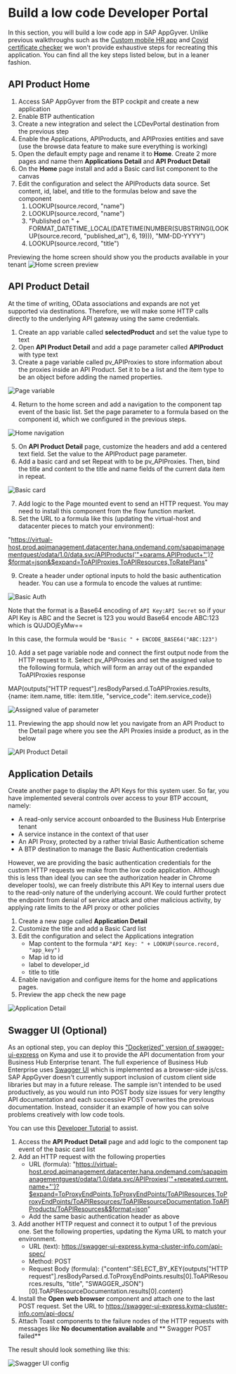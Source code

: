 # Build a low code Developer Portal
In this section, you will build a low code app in SAP AppGyver. Unlike previous walkthroughs such as the [Custom mobile HR app](https://github.com/SAP-samples/successfactors-extension-calculate-employee-seniority/tree/mission-sfsf-mobile-appgyver/04-CreateSAPAppGyverProject) and [Covid certificate checker](https://github.com/SAP-samples/cap-appgyver-covid-certcheck/tree/main/tutorials/4_AppGyverApp) we won't provide exhaustive steps for recreating this application. You can find all the key steps listed below, but in a leaner fashion.

## API Product Home
1. Access SAP AppGyver from the BTP cockpit and create a new application
2. Enable BTP authentication
3. Create a new integration and select the LCDevPortal destination from the previous step
4. Enable the Applications, APIProducts, and APIProxies entities and save (use the browse data feature to make sure everything is working)
5. Open the default empty page and rename it to **Home**. Create 2 more pages and name them **Applications Detail** and **API Product Detail**
6. On the **Home** page install and add a Basic card list component to the canvas
7. Edit the configuration and select the APIProducts data source. Set content, id, label, and title to the formulas below and save the component
   1. LOOKUP(source.record, "name")
   2. LOOKUP(source.record, "name")
   3. "Published on " + FORMAT_DATETIME_LOCAL(DATETIME(NUMBER(SUBSTRING(LOOKUP(source.record, "published_at"), 6, 19))), "MM-DD-YYYY")
   4. LOOKUP(source.record, "title")
  
  Previewing the home screen should show you the products available in your tenant
  ![Home screen preview](img/PreviewHomeScreen.png)

## API Product Detail
At the time of writing, OData associations and expands are not yet supported via destinations. Therefore, we will make some HTTP calls directly to the underlying API gateway using the same credentials.

1. Create an app variable called **selectedProduct** and set the value type to text
2. Open **API Product Detail** and add a page parameter called **APIProduct** with type text
3. Create a page variable called pv_APIProxies to store information about the proxies inside an API Product. Set it to be a list and the item type to be an object before adding the named properties.

  ![Page variable](img/PageVariable.png)

4. Return to the home screen and add a navigation to the component tap event of the basic list. Set the page parameter to a formula based on the component id, which we configured in the previous steps.

  ![Home navigation](img/HomeNav.png)

5. On **API Product Detail** page, customize the headers and add a centered text field. Set the value to the APIProduct page parameter.
6. Add a basic card and set Repeat with to be pv_APIProxies. Then, bind the title and content to the title and name fields of the current data item in repeat.

  ![Basic card](img/DetailCard.png)

7. Add logic to the Page mounted event to send an HTTP request. You may need to install this component from the flow function market.
8. Set the URL to a formula like this (updating the virtual-host and datacenter pieces to match your environment):

"https://virtual-host.prod.apimanagement.datacenter.hana.ondemand.com/sapapimanagementguest/odata/1.0/data.svc/APIProducts('"+params.APIProduct+"')?$format=json&$expand=ToAPIProxies,ToAPIResources,ToRatePlans"

9. Create a header under optional inputs to hold the basic authentication header. You can use a formula to encode the values at runtime:

  ![Basic Auth](img/basicauth.png)

  Note that the format is a Base64 encoding of  ```API Key:API Secret``` so if your API Key is ABC and the Secret is 123 you would Base64 encode ABC:123 which is QUJDOjEyMw==

  In this case, the formula would be ```"Basic " + ENCODE_BASE64("ABC:123")```

10. Add a set page variable node and connect the first output node from the HTTP request to it. Select pv_APIProxies and set the assigned value to the following formula, which will form an array out of the expanded ToAPIProxies response

  MAP(outputs["HTTP request"].resBodyParsed.d.ToAPIProxies.results, {name: item.name, title: item.title, "service_code": item.service_code})

  ![Assigned value of parameter](img/SetPageVar.png)

11. Previewing the app should now let you navigate from an API Product to the Detail page where you see the API Proxies inside a product, as in the below

  ![API Product Detail](img/APIProductDetail%20view.png)

## Application Details
Create another page to display the API Keys for this system user. So far, you have implemented several controls over access to your BTP account, namely:
* A read-only service account onboarded to the Business Hub Enterprise tenant
* A service instance in the context of that user
* An API Proxy, protected by a rather trivial Basic Authentication scheme
* A BTP destination to manage the Basic Authentication credentials
  
However, we are providing the basic authentication credentials for the custom HTTP requests we make from the low code application. Although this is less than ideal (you can see the authorization header in Chrome developer tools), we can freely distribute this API Key to internal users due to the read-only nature of the underlying account. We could further protect the endpoint from denial of service attack and other malicious activity, by applying rate limits to the API proxy or other policies

  1. Create a new page called **Application Detail**
  2. Customize the title and add a Basic Card list
  3. Edit the configuration and select the Applications integration
     * Map content to the formula ```"API Key: " + LOOKUP(source.record, "app_key")```
     * Map id to id
     * label to developer_id
     * title to title
  4. Enable navigation and configure items for the home and applications pages. 
  5. Preview the app check the new page

  ![Application Detail](img/ApplicationDetail.png)

## Swagger UI (Optional)
As an optional step, you can deploy this ["Dockerized" version of swagger-ui-express](https://github.com/SAP-samples/btp-create-api-integrations/tree/low-code-dev-portal/swagger-ui-sample) on Kyma and use it to provide the API documentation from your Business Hub Enterprise tenant. The full experience of Business Hub Enterprise uses [Swagger UI](https://swagger.io/tools/swagger-ui/) which is implemented as a browser-side js/css. SAP AppGyver doesn't currently support inclusion of custom client side libraries but may in a future release. The sample isn't intended to be used productively, as you would run into POST body size issues for very lengthy API documentation and each successive POST overwrites the previous documentation. Instead, consider it an example of how you can solve problems creatively with low code tools.

You can use this [Developer Tutorial](https://developers.sap.com/mission.cp-kyma-node-js.html) to assist. 

  1. Access the **API Product Detail** page and add logic to the component tap event of the basic card list
  2. Add an HTTP request with the following properties
     * URL (formula): "https://virtual-host.prod.apimanagement.datacenter.hana.ondemand.com/sapapimanagementguest/odata/1.0/data.svc/APIProxies('"+repeated.current.name+"')?$expand=ToProxyEndPoints,ToProxyEndPoints/ToAPIResources,ToProxyEndPoints/ToAPIResources/ToAPIResourceDocumentation,ToAPIProducts/ToAPIResources&$format=json"
     * Add the same basic authentication header as above
  3. Add another HTTP request and connect it to output 1 of the previous one. Set the following properties, updating the Kyma URL to match your environment.
     * URL (text): https://swagger-ui-express.kyma-cluster-info.com/api-spec/
     * Method: POST
     * Request Body (formula): {"content":SELECT_BY_KEY(outputs["HTTP request"].resBodyParsed.d.ToProxyEndPoints.results[0].ToAPIResources.results, "title", "SWAGGER_JSON")[0].ToAPIResourceDocumentation.results[0].content}
  4.  Install the **Open web browser** component and attach one to the last POST request. Set the URL to https://swagger-ui-express.kyma-cluster-info.com/api-docs/
  5.  Attach Toast components to the failure nodes of the HTTP requests with messages like **No documentation available** and ** Swagger POST failed**

The result should look something like this:

  ![Swagger UI config](img/swaggeruisteps.png)

